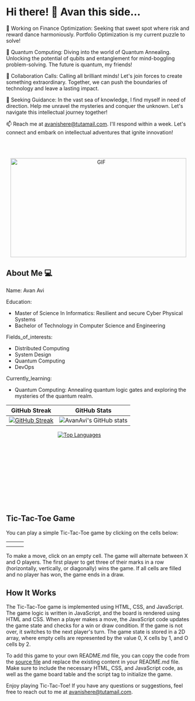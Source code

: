 # Hi there! 👋 Avan this side...

🔭 Working on Finance Optimization: Seeking that sweet spot where risk and reward dance harmoniously. Portfolio Optimization is my current puzzle to solve!

🌱 Quantum Computing: Diving into the world of Quantum Annealing. Unlocking the potential of qubits and entanglement for mind-boggling problem-solving. The future is quantum, my friends!

👯 Collaboration Calls: Calling all brilliant minds! Let's join forces to create something extraordinary. Together, we can push the boundaries of technology and leave a lasting impact.

🤔 Seeking Guidance: In the vast sea of knowledge, I find myself in need of direction. Help me unravel the mysteries and conquer the unknown. Let's navigate this intellectual journey together!

📫 Reach me at avanishere@tutamail.com. I'll respond within a week. Let's connect and embark on intellectual adventures that ignite innovation!

<br>
<br>

<p align="center">
  <img src="https://media.giphy.com/media/l2vK7msJ65XF6y2w22/giphy.gif" width="480" height="270" alt="GIF">
</p>

## About Me 💻

Name: Avan Avi 

Education:
- Master of Science In Informatics: Resilient and secure Cyber Physical Systems
- Bachelor of Technology in Computer Science and Engineering

Fields_of_interests:
- Distributed Computing
- System Design
- Quantum Computing
- DevOps

Currently_learning:
- Quantum Computing: Annealing quantum logic gates and exploring the mysteries of the quantum realm.

| GitHub Streak | GitHub Stats |
| ------------- | ------------ |
| [![GitHub Streak](https://streak-stats.demolab.com/?user=AvanAvi&theme=great-gatsby&border_radius=20)](https://git.io/streak-stats) | ![AvanAvi's GitHub stats](https://github-readme-stats.vercel.app/api?username=AvanAvi&show_icons=true&theme=great-gatsby&border_radius=20) |

<div align="center" style="width: 400px;height: 195px;">
  <a href="https://github.com/AvanAvi/github-readme-stats">
    <img src="https://github-readme-stats.vercel.app/api/top-langs/?username=AvanAvi&theme=great-gatsby&layout=donut&border_radius=20" alt="Top Languages" />
  </a>
</div>

## Tic-Tac-Toe Game

You can play a simple Tic-Tac-Toe game by clicking on the cells below:

|   |   |   |
|---|---|---|
|   |   |   |
|   |   |   |

To make a move, click on an empty cell. The game will alternate between X and O players. The first player to get three of their marks in a row (horizontally, vertically, or diagonally) wins the game. If all cells are filled and no player has won, the game ends in a draw.

## How It Works

The Tic-Tac-Toe game is implemented using HTML, CSS, and JavaScript. The game logic is written in JavaScript, and the board is rendered using HTML and CSS. When a player makes a move, the JavaScript code updates the game state and checks for a win or draw condition. If the game is not over, it switches to the next player's turn. The game state is stored in a 2D array, where empty cells are represented by the value 0, X cells by 1, and O cells by 2.

To add this game to your own README.md file, you can copy the code from the [source file](https://github.com/AvanAvi/AvanAvi/blob/main/tic-tac-toe.html) and replace the existing content in your README.md file. Make sure to include the necessary HTML, CSS, and JavaScript code, as well as the game board table and the script tag to initialize the game.

Enjoy playing Tic-Tac-Toe! If you have any questions or suggestions, feel free to reach out to me at avanishere@tutamail.com.

